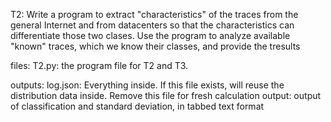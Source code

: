 T2: Write a program to extract "characteristics" of the traces from the general Internet and from datacenters so that the characteristics can differentiate those two clases. Use the program to analyze available "known" traces, which we know their classes, and provide the tresults

files:
T2.py: the program file for T2 and T3.

outputs:
log.json: Everything inside. If this file exists, will reuse the distribution data inside. Remove this file for fresh calculation
output: output of classification and standard deviation, in tabbed text format